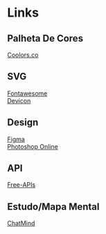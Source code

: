 # Links

## Palheta De Cores 
<a href="https://coolors.co/">Coolors.co</a>
<br>
## SVG
<a href="https://fontawesome.com/">Fontawesome</a>
<br>
<a href="https://devicon.dev/">Devicon</a>
## Design
<a href="https://www.figma.com/files/recents-and-sharing/recently-viewed?fuid=1144741204241103924">Figma</a>
<br>
<a href="https://www.photoshoponline.net.br">Photoshop Online</a>
## API
<a href="https://free-apis.github.io/#/">Free-APIs</a>
<br>
## Estudo/Mapa Mental
<a href="https://chatmind.tech/pt">ChatMind</a>
<br>
